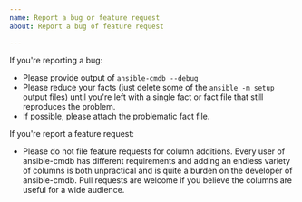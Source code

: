 ```yaml
---
name: Report a bug or feature request
about: Report a bug of feature request

---
```


If you're reporting a bug:

* Please provide output of `ansible-cmdb --debug`
* Please reduce your facts (just delete some of the `ansible -m setup` output files) until you're left with a single fact or fact file that still reproduces the problem.
* If possible, please attach the problematic fact file.

If you're report a feature request:

* Please do not file feature requests for column additions. Every user of ansible-cmdb has different requirements and adding an endless variety of columns is both unpractical and is quite a burden on the developer of ansible-cmdb. Pull requests are welcome if you believe the columns are useful for a wide audience.
